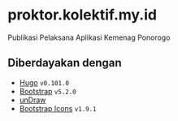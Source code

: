 # proktor.kolektif.my.id
Publikasi Pelaksana Aplikasi Kemenag Ponorogo

## Diberdayakan dengan
- [Hugo](https://github.com/gohugoio/hugo/) `v0.101.0`
- [Bootstrap](https://github.com/twbs/bootstrap) `v5.2.0`
- [unDraw](https://undraw.co)
- [Bootstrap Icons](https://github.com/twbs/icons) `v1.9.1`